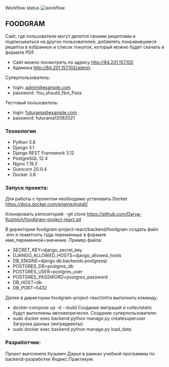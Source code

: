 Workflow status
![workflow](https://github.com/Darya-Kuzmich/foodgram-project-react/actions/workflows/foodgram_workflow.yml/badge.svg)

## FOODGRAM
Сайт, где пользователи могут делится своими рецептами и подписываться на других пользователей, добавлять понравившиеся рецепты в избранное и список покупок, который можно будет скачать в формате PDF.

- Сайт можно посмотреть по адресу http://84.201.157.102
- Админка http://84.201.157.102/admin

Суперпользователь:
- login: admin@example.com
- password: You_should_Not_Pass

Тестовый пользователь:
- login: futurama@example.com
- password: futurama12082021

### Технологии
- Python 3.8
- Django 3.1
- Django REST Framework 3.12
- PostgreSQL 12.4  
- Nginx 1.19.3
- Gunicorn 20.0.4
- Docker 3.8

### Запуск проекта:
Для работы с проектом необходимо установить Docker https://docs.docker.com/engine/install/

Клонировать репозиторий:
-git clone https://github.com/Darya-Kuzmich/foodgram-project-react.git

В директории foodgram-project-react/backend/foodgram создать файл .env и пометсить туда переменные в формате имя_переменной=значение. Пример файла:
- SECRET_KEY=django_secret_key
- DJANGO_ALLOWED_HOSTS=django_allowed_hosts
- DB_ENGINE=django.db.backends.postgresql
- POSTGRES_DB=postgres_db
- POSTGRES_USER=postgres_user
- POSTGRES_PASSWORD=postgres_password
- DB_HOST=db
- DB_PORT=5432

Далее в директории foodgram-project-react/infra выполнить команду:
- docker-compose up -d --build
Создание миграций и collectstatic будут выполнены автоматрически.
Создание суперпользователя:
- sudo docker exec backend python manage.py createsuperuser
Загрузка данных (ингредиенты):
- sudo docker exec backend python manage.py load_data

### Разработчик:
Проект выполнила Кузьмич Дарья в рамках учебной программы по backend-разработке Яндекс.Практикум.
